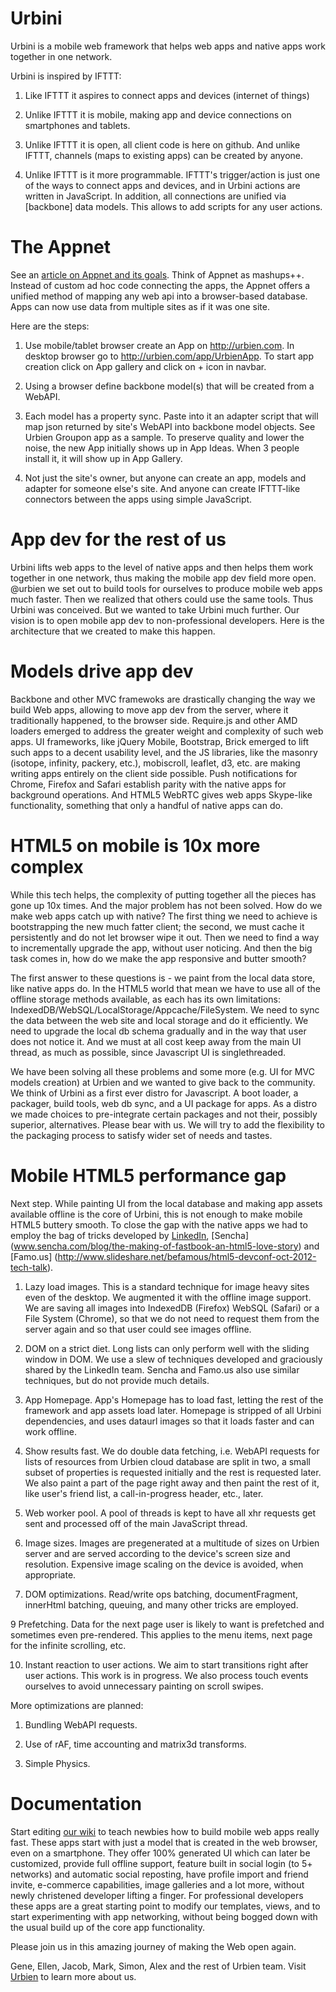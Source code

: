 Urbini
======
Urbini is a mobile web framework that helps web apps and native apps work together in one network. 

Urbini is inspired by IFTTT:

1. Like IFTTT it aspires to connect apps and devices (internet of things)

2. Unlike IFTTT it is mobile, making app and device connections on smartphones and tablets.

3. Unlike IFTTT it is open, all client code is here on github. And unlike IFTTT, channels (maps to existing apps) can be created by anyone.

4. Unlike IFTTT is it more programmable. IFTTT's trigger/action is just one of the ways to connect apps and devices, and in Urbini actions are written in JavaScript. In addition, all connections are unified via [backbone] data models. This allows to add scripts for any user actions.


The Appnet
==================
See an [article on Appnet and its goals](https://github.com/urbien/urbini/wiki/Appnet).
Think of Appnet as mashups++. Instead of custom ad hoc code connecting the apps, the Appnet offers a unified method of mapping any web api into a browser-based database. Apps can now use data from multiple sites as if it was one site.

Here are the steps:

1. Use mobile/tablet browser create an App on http://urbien.com. In desktop browser go to http://urbien.com/app/UrbienApp. To start app creation click on App gallery and click on + icon in navbar.

2. Using a browser define backbone model(s) that will be created from a WebAPI.

3. Each model has a property sync. Paste into it an adapter script that will map json returned by site's WebAPI into backbone model objects. See Urbien Groupon app as a sample. To preserve quality and lower the noise, the new App initially shows up in App Ideas. When 3 people install it, it will show up in App Gallery. 

4. Not just the site's owner, but anyone can create an app, models and adapter for someone else's site. And anyone can create IFTTT-like connectors between the apps using simple JavaScript.

App dev for the rest of us
====================
Urbini lifts web apps to the level of native apps and then helps them work together in one network, thus making the mobile app dev field more open. @urbien we set out to build tools for ourselves to produce mobile web apps much faster. Then we realized that others could use the same tools. Thus Urbini was conceived. But we wanted to take Urbini much further. Our vision is to open mobile app dev to non-professional developers. Here is the architecture that we created to make this happen.

Models drive app dev
=================
Backbone and other MVC framewoks are drastically changing the way we build Web apps, allowing to move app dev from the server, where it traditionally happened, to the browser side. Require.js and other AMD loaders emerged to address the greater weight and complexity of such web apps. UI frameworks, like jQuery Mobile, Bootstrap, Brick emerged to lift such apps to a decent usability level, and the JS libraries, like the masonry (isotope, infinity, packery, etc.), mobiscroll, leaflet, d3, etc. are making writing apps entirely on the client side possible. Push notifications for Chrome, Firefox and Safari establish parity with the native apps for background operations. And HTML5 WebRTC gives web apps Skype-like functionality, something that only a handful of native apps can do.

HTML5 on mobile is 10x more complex
===============================
While this tech helps, the complexity of putting together all the pieces has gone up 10x times. And the major problem has not been solved. How do we make web apps catch up with native? The first thing we need to achieve is bootstrapping the new much fatter client; the second, we must cache it persistently and do not let browser wipe it out. Then we need to find a way to incrementally upgrade the app, without user noticing. And then the big task comes in, how do we make the app responsive and butter smooth? 

The first answer to these questions is - we paint from the local data store, like native apps do. In the HTML5 world that mean we have to use all of the offline storage methods available, as each has its own limitations: IndexedDB/WebSQL/LocalStorage/Appcache/FileSystem. We need to sync the data between the web site and local storage and do it efficiently. We need to upgrade the local db schema gradually and in the way that user does not notice it. And we must at all cost keep away from the main UI thread, as much as possible, since Javascript UI is singlethreaded.

We have been solving all these problems and some more (e.g. UI for MVC models creation) at Urbien and we wanted to give back to the community. We think of Urbini as a first ever distro for Javascript. A boot loader, a packager, build tools, web db sync, and a UI package for apps. As a distro we made choices to pre-integrate certain packages and not their, possibly superior, alternatives. Please bear with us. We will try to add the flexibility to the packaging process to satisfy wider set of needs and tastes. 

Mobile HTML5 performance gap
=========================
Next step. While painting UI from the local database and making app assets available offline is the core of Urbini, this is not enough to make mobile HTML5 buttery smooth. To close the gap with the native apps we had to employ the bag of tricks developed by [LinkedIn](http://engineering.linkedin.com/linkedin-ipad-5-techniques-smooth-infinite-scrolling-html5), [Sencha] (www.sencha.com/blog/the-making-of-fastbook-an-html5-love-story) and [Famo.us] (http://www.slideshare.net/befamous/html5-devconf-oct-2012-tech-talk).

1. Lazy load images. This is a standard technique for image heavy sites even of the desktop. We augmented it with the offline image support. We are saving all images into IndexedDB (Firefox) WebSQL (Safari) or a File System (Chrome), so that we do not need to request them from the server again and so that user could see images offline.

2. DOM on a strict diet. Long lists can only perform well with the sliding window in DOM. We use a slew of techniques developed and graciously shared by the LinkedIn team. Sencha and Famo.us also use similar techniques, but do not provide much details. 

4. App Homepage. App's Homepage has to load fast, letting the rest of the framework and app assets load later. Homepage is stripped of all Urbini dependencies, and uses dataurl images so that it loads faster and can work offline.

5. Show results fast. We do double data fetching, i.e. WebAPI requests for lists of resources from Urbien cloud database are split in two, a small subset of properties is requested initially and the rest is requested later. We also paint a part of the page right away and then paint the rest of it, like user's friend list, a call-in-progress header, etc., later.

6. Web worker pool. A pool of threads is kept to have all xhr requests get sent and processed off of the main JavaScript thread.

7. Image sizes. Images are pregenerated at a multitude of sizes on Urbien server and are served according to the device's screen size and resolution. Expensive image scaling on the device is avoided, when appropriate. 

8. DOM optimizations. Read/write ops batching, documentFragment, innerHtml batching, queuing, and many other tricks are employed. 

9 Prefetching. Data for the next page user is likely to want is prefetched and sometimes even pre-rendered. This applies to the menu items, next page for the infinite scrolling, etc.

10. Instant reaction to user actions. We aim to start transitions right after user actions. This work is in progress. We also process touch events ourselves to avoid unnecessary painting on scroll swipes.

More optimizations are planned:
1. Bundling WebAPI requests.

2. Use of rAF, time accounting and matrix3d transforms.

3. Simple Physics.

Documentation
============
Start editing <a href="https://github.com/urbien/urbini/wiki">our wiki</a> to teach newbies how to build mobile web apps really fast. These apps start with just a model that is created in the web browser, even on a smartphone. They offer 100% generated UI which can later be customized, provide full offline support, feature built in social login (to 5+ networks) and automatic social reposting, have profile import and friend invite, e-commerce capabilities, image galleries and a lot more, without newly christened developer lifting a finger. For professional developers these apps are a great starting point to modify our templates, views, and to start experimenting with app networking, without being bogged down with the usual build up of the core app functionality. 

Please join us in this amazing journey of making the Web open again.

Gene, Ellen, Jacob, Mark, Simon, Alex and the rest of Urbien team.
Visit <a href="http://urbien.com">Urbien</a> to learn more about us.
